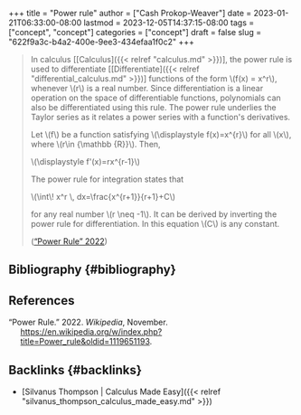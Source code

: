 +++
title = "Power rule"
author = ["Cash Prokop-Weaver"]
date = 2023-01-21T06:33:00-08:00
lastmod = 2023-12-05T14:37:15-08:00
tags = ["concept", "concept"]
categories = ["concept"]
draft = false
slug = "622f9a3c-b4a2-400e-9ee3-434efaa1f0c2"
+++

> In calculus [[Calculus]({{< relref "calculus.md" >}})], the power rule is used to differentiate [[Differentiate]({{< relref "differential_calculus.md" >}})] functions of the form \\(f(x) = x^r\\), whenever \\(r\\) is a real number. Since differentiation is a linear operation on the space of differentiable functions, polynomials can also be differentiated using this rule. The power rule underlies the Taylor series as it relates a power series with a function's derivatives.
>
> Let \\(f\\) be a function satisfying \\(\displaystyle f(x)=x^{r}\\) for all \\(x\\), where \\(r\in {\mathbb {R}}\\). Then,
>
> \\(\displaystyle f'(x)=rx^{r-1}\\)
>
> The power rule for integration states that
>
> \\(\int\\! x^r \\, dx=\frac{x^{r+1}}{r+1}+C\\)
>
> for any real number \\(r \neq -1\\). It can be derived by inverting the power rule for differentiation. In this equation \\(C\\) is any constant.
>
> (<a href="#citeproc_bib_item_1">“Power Rule” 2022</a>)


## Bibliography {#bibliography}

## References

<style>.csl-entry{text-indent: -1.5em; margin-left: 1.5em;}</style><div class="csl-bib-body">
  <div class="csl-entry"><a id="citeproc_bib_item_1"></a>“Power Rule.” 2022. <i>Wikipedia</i>, November. <a href="https://en.wikipedia.org/w/index.php?title=Power_rule&oldid=1119651193">https://en.wikipedia.org/w/index.php?title=Power_rule&#38;oldid=1119651193</a>.</div>
</div>


## Backlinks {#backlinks}

-   [Silvanus Thompson | Calculus Made Easy]({{< relref "silvanus_thompson_calculus_made_easy.md" >}})
